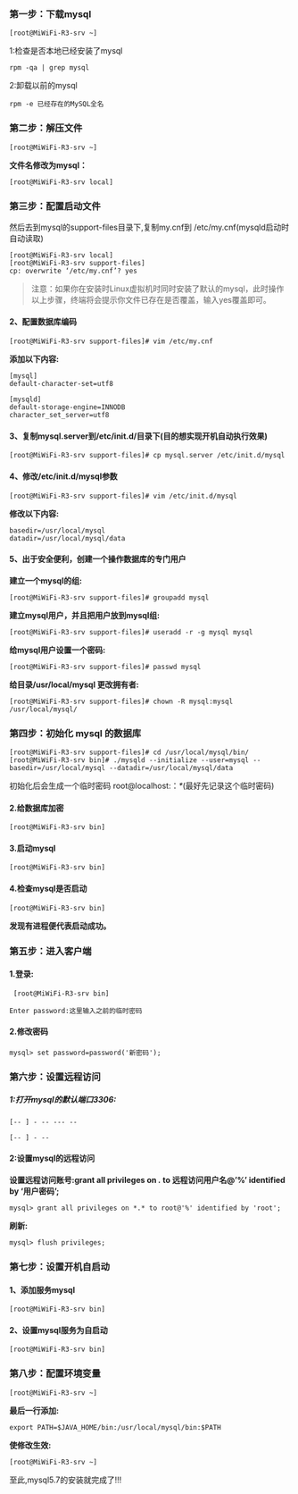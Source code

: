 ### 第一步：下载mysql

```
[root@MiWiFi-R3-srv ~]
```

1:检查是否本地已经安装了mysql

```
rpm -qa | grep mysql
```

2:卸载以前的mysql

```
rpm -e 已经存在的MySQL全名
```

### 第二步：解压文件

```
[root@MiWiFi-R3-srv ~]
```

**文件名修改为mysql：**　　

```
[root@MiWiFi-R3-srv local]
```

### 第三步：配置启动文件

然后去到mysql的support-files目录下,复制my.cnf到 /etc/my.cnf(mysqld启动时自动读取)

```
[root@MiWiFi-R3-srv local]
[root@MiWiFi-R3-srv support-files]
cp: overwrite ‘/etc/my.cnf’? yes 
```

> 注意：如果你在安装时Linux虚拟机时同时安装了默认的mysql，此时操作以上步骤，终端将会提示你文件已存在是否覆盖，输入yes覆盖即可。

#### 2、配置数据库编码

```
[root@MiWiFi-R3-srv support-files]# vim /etc/my.cnf
```

**添加以下内容:**

```
[mysql]
default-character-set=utf8

[mysqld]
default-storage-engine=INNODB
character_set_server=utf8
```

#### 3、复制mysql.server到/etc/init.d/目录下(目的想实现开机自动执行效果)

```
[root@MiWiFi-R3-srv support-files]# cp mysql.server /etc/init.d/mysql
```

#### 4、修改/etc/init.d/mysql参数

```
[root@MiWiFi-R3-srv support-files]# vim /etc/init.d/mysql
```

**修改以下内容:**

```
basedir=/usr/local/mysql
datadir=/usr/local/mysql/data
```

#### 5、出于安全便利，创建一个操作数据库的专门用户

**建立一个mysql的组:**

```
[root@MiWiFi-R3-srv support-files]# groupadd mysql
```

**建立mysql用户，并且把用户放到mysql组:**

```
[root@MiWiFi-R3-srv support-files]# useradd -r -g mysql mysql
```

**给mysql用户设置一个密码:**

```
[root@MiWiFi-R3-srv support-files]# passwd mysql
```

**给目录/usr/local/mysql 更改拥有者:**

```
[root@MiWiFi-R3-srv support-files]# chown -R mysql:mysql /usr/local/mysql/
```

### 第四步：初始化 mysql 的数据库

```
[root@MiWiFi-R3-srv support-files]# cd /usr/local/mysql/bin/
[root@MiWiFi-R3-srv bin]# ./mysqld --initialize --user=mysql --basedir=/usr/local/mysql --datadir=/usr/local/mysql/data
```

初始化后会生成一个临时密码 root@localhost:：_\*_(最好先记录这个临时密码)

#### 2.给数据库加密

```
[root@MiWiFi-R3-srv bin]
```

#### 3.启动mysql

```
[root@MiWiFi-R3-srv bin]
```

#### 4.检查mysql是否启动

```
[root@MiWiFi-R3-srv bin]
```

**发现有进程便代表启动成功。**

### 第五步：进入客户端

#### 1.登录:

```
 [root@MiWiFi-R3-srv bin]
```

```
Enter password:这里输入之前的临时密码
```

#### 2.修改密码

```
mysql> set password=password('新密码');
```

### 第六步：设置远程访问

##### 1:打开mysql的默认端口3306:

```
[-- ] - -- --- --

[-- ] - --
```

#### 2:设置mysql的远程访问

**设置远程访问账号:grant all privileges on _._ to 远程访问用户名@’%’ identified by ‘用户密码’;**

```
mysql> grant all privileges on *.* to root@'%' identified by 'root';
```

**刷新:**

```
mysql> flush privileges;
```

### 第七步：设置开机自启动

#### 1、添加服务mysql

```
[root@MiWiFi-R3-srv bin]
```

#### 2、设置mysql服务为自启动

```
[root@MiWiFi-R3-srv bin]
```

### 第八步：配置环境变量

```
[root@MiWiFi-R3-srv ~]
```

**最后一行添加:**

```
export PATH=$JAVA_HOME/bin:/usr/local/mysql/bin:$PATH
```

**使修改生效:**

```
[root@MiWiFi-R3-srv ~]
```

至此,mysql5.7的安装就完成了!!!
